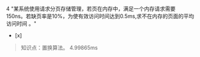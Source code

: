 4
"某系统使用请求分页存储管理，若页在内存中，满足一个内存请求需要150ns。若缺页率是10%，为使有效访问时间达到0.5ms,求不在内存的页面的平均访问时间
。"
- [x]  

> 知识点：置换算法。
> 4.99865ms
